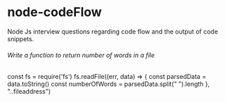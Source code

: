 # node-codeFlow
Node Js interview questions regarding code flow and the output of code snippets.

###### Write a function to return number of words in a file
const fs = require('fs')
fs.readFile((err, data) => {
 const parsedData = data.toString()
const numberOfWords = parsedData.split(" ").length
}, "..fileaddress")
